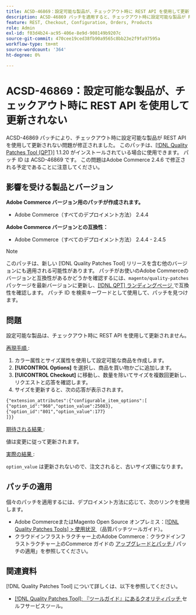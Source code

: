 ```yaml
---
title: ACSD-46869：設定可能な製品が、チェックアウト時に REST API を使用して更新されない
description: ACSD-46869 パッチを適用すると、チェックアウト時に設定可能な製品が REST API を使用して更新されない問題が修正されています。 このパッチは、[Quality Patches Tool （QPT） ] （https://experienceleague.adobe.com/en/docs/commerce-knowledge-base/kb/announcements/commerce-announcements/magento-quality-patches-released-new-tool-to-self-serve-quality-patches） 1.1.20 がインストールされている場合に利用できます。 パッチ ID は ACSD-46869 です。 この問題はAdobe Commerce 2.4.6 で修正される予定であることに注意してください。
feature: REST, Checkout, Configuration, Orders, Products
role: Admin
exl-id: f03d4b24-ac95-406e-8e9d-908149b9207c
source-git-commit: 470cee19ced38fb90a9565c8bb23e2f9fa97595a
workflow-type: tm+mt
source-wordcount: '364'
ht-degree: 0%

---
```


# ACSD-46869：設定可能な製品が、チェックアウト時に REST API を使用して更新されない

ACSD-46869 パッチにより、チェックアウト時に設定可能な製品が REST API を使用して更新されない問題が修正されました。 このパッチは、[[!DNL Quality Patches Tool (QPT)]](https://experienceleague.adobe.com/en/docs/commerce-knowledge-base/kb/announcements/commerce-announcements/magento-quality-patches-released-new-tool-to-self-serve-quality-patches) 1.1.20 がインストールされている場合に使用できます。 パッチ ID は ACSD-46869 です。 この問題はAdobe Commerce 2.4.6 で修正される予定であることに注意してください。

## 影響を受ける製品とバージョン

**Adobe Commerce バージョン用のパッチが作成されます。**

* Adobe Commerce（すべてのデプロイメント方法） 2.4.4

**Adobe Commerce バージョンとの互換性：**

* Adobe Commerce（すべてのデプロイメント方法） 2.4.4 - 2.4.5

>[!NOTE]
>
>このパッチは、新しい [!DNL Quality Patches Tool] リリースを含む他のバージョンにも適用される可能性があります。 パッチがお使いのAdobe Commerceのバージョンと互換性があるかどうかを確認するには、`magento/quality-patches` パッケージを最新バージョンに更新し、[[!DNL QPT]  ランディングページ ](https://experienceleague.adobe.com/tools/commerce-quality-patches/index.html) で互換性を確認します。 パッチ ID を検索キーワードとして使用して、パッチを見つけます。

## 問題

設定可能な製品は、チェックアウト時に REST API を使用して更新されません。

<u> 再現手順 </u>:

1. カラー属性とサイズ属性を使用して設定可能な商品を作成します。
1. **[!UICONTROL Options]** を選択し、商品を買い物かごに追加します。
1. **[!UICONTROL Checkout]** に移動し、数量を除いてサイズを複数回更新し、リクエストと応答を確認します。
1. サイズを更新すると、次の応答が表示されます。

```REST API
{"extension_attributes":{"configurable_item_options":[
{"option_id":"960","option_value":25083},
{"option_id":"801","option_value":177}
]}}
```

<u> 期待される結果 </u>:

値は変更に従って更新されます。

<u> 実際の結果 </u>:

`option_value` は更新されないので、注文されると、古いサイズ値になります。

## パッチの適用

個々のパッチを適用するには、デプロイメント方法に応じて、次のリンクを使用します。

* Adobe CommerceまたはMagento Open Source オンプレミス：[[!DNL Quality Patches Tools] > 使用状況 ](/help/tools/quality-patches-tool/usage.md) （品質パッチツールガイド）。
* クラウドインフラストラクチャー上のAdobe Commerce：クラウドインフラストラクチャー上のCommerce ガイドの [ アップグレードとパッチ ](https://experienceleague.adobe.com/docs/commerce-cloud-service/user-guide/develop/upgrade/apply-patches.html)/ パッチの適用」を参照してください。

## 関連資料

[!DNL Quality Patches Tool] について詳しくは、以下を参照してください。

* [[!DNL Quality Patches Tool]: 『ツールガイド』にあるクオリティパッチ ](/help/tools/quality-patches-tool/quality-patches-tool-to-self-serve-quality-patches.md) セルフサービスツール。
